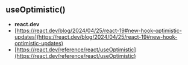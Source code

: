 ## useOptimistic()

  * **react.dev**
  * [https://react.dev/blog/2024/04/25/react-19#new-hook-optimistic-updates](https://react.dev/blog/2024/04/25/react-19#new-hook-optimistic-updates)
  * [https://react.dev/reference/react/useOptimistic](https://react.dev/reference/react/useOptimistic)